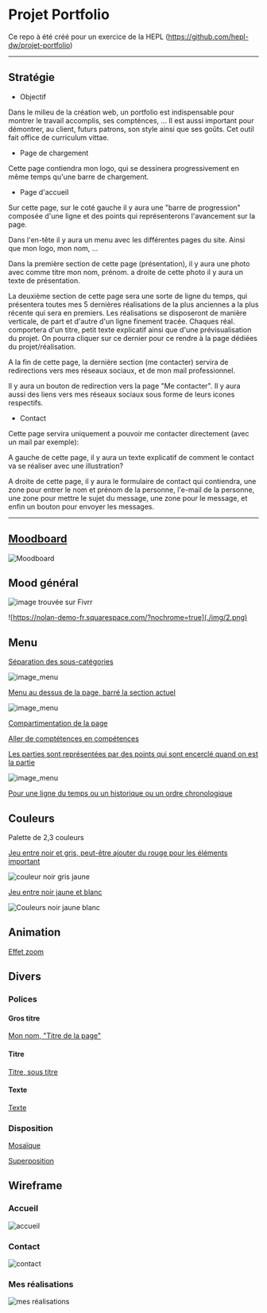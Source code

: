 # Projet Portfolio

Ce repo à été créé pour un exercice de la HEPL
(https://github.com/hepl-dw/projet-portfolio)


***


## Stratégie

* Objectif

Dans le milieu de la création web, un portfolio est indispensable pour montrer le travail accomplis, ses compténces, ... Il est aussi important pour démontrer, au client, futurs patrons, son style ainsi que ses goûts. Cet outil fait office de curriculum vittae. 

* Page de chargement

Cette page contiendra mon logo, qui se dessinera progressivement en même temps qu'une barre de chargement.

* Page d'accueil

Sur cette page, sur le coté gauche il y aura une "barre de progression" composée d'une ligne et des points qui représenterons l'avancement sur la page.

Dans l'en-tête il y aura un menu avec les différentes pages du site. Ainsi que mon logo, mon nom, ...

Dans la première section de cette page (présentation),
il y aura une photo avec comme titre mon nom, prénom. a droite de cette photo il y aura un texte de présentation.

La deuxième section de cette page sera une sorte de ligne du temps, qui présentera toutes mes 5 dernières réalisations de la plus anciennes a la plus récente qui sera en premiers. Les réalisations se disposeront de manière verticale, de part et d'autre d'un ligne finement tracée. Chaques réal. comportera d'un titre, petit texte explicatif ainsi que d'une prévisualisation du projet. On pourra cliquer sur ce dernier pour ce rendre à la page dédiées du projet/réalisation.

A la fin de cette page, la dernière section (me contacter) servira de redirections vers mes réseaux sociaux, et de mon mail professionnel.

Il y aura un bouton de redirection vers la page "Me contacter". Il y aura aussi des liens vers mes réseaux sociaux sous forme de leurs icones respectifs.


* Contact

Cette page servira uniquement a pouvoir me contacter directement (avec un mail par exemple):

A gauche de cette page, il y aura un texte explicatif de comment le contact va se réaliser avec une illustration?

A droite de cette page, il y aura le formulaire de contact qui contiendra, une zone pour entrer le nom et prénom de la personne,  l'e-mail de la personne, une zone pour mettre le sujet du message, une zone pour le message, et enfin un bouton pour envoyer les messages.

***

## [Moodboard](https://app.milanote.com/1Ld0eE1zxVkL5x?p=EPVRAK7yDeh)

![Moodboard](./img/moodboard.png)

## Mood général

![image trouvée sur Fivrr](./img/1.png)

![https://nolan-demo-fr.squarespace.com/?nochrome=true](./img/2.png)

## Menu

[Séparation des sous-catégories](https://www.behance.net/gallery/111465583/Photographer-Mike-White?tracking_source=search_projects_recommended%7Cportfolio%20website)

![image_menu](./img/3.png)

[Menu au dessus de la page, barré la section actuel](https://www.behance.net/gallery/106729969/Clean-Portfolio-Website-Design?tracking_source=search_projects_recommended%7Cportfolio%20website)

![image_menu](./img/4.png)

[Compartimentation de la page](https://pin.it/7h8OBzz)

[Aller de comptétences en compétences](https://pin.it/4xJNvkV)

[Les parties sont représentées par des points qui sont encerclé quand on est la partie](https://dribbble.com/shots/4730541)

![image_menu](./img/5.png)

[Pour une ligne du temps ou un historique ou un ordre chronologique](https://www.behance.net/gallery/43818043/Personal-website)

## Couleurs

Palette de 2,3 couleurs

[Jeu entre noir et gris, peut-être ajouter du rouge pour les éléments important](https://www.behance.net/gallery/108115427/Website-Portfolio-Design-UXUI?tracking_source=search_projects_recommended%7Cportfolio%20website)

![couleur noir gris jaune](./img/6.jpeg)

[Jeu entre noir jaune et blanc](https://www.behance.net/gallery/105674481/Portfolio?tracking_source=search_projects_recommended%7Cportfolio%20website)

![Couleurs noir jaune blanc](./img/7.jpeg)

## Animation

[Effet zoom](https://www.behance.net/gallery/104578749/Photographer-Website-UI-Design?tracking_source=search_projects_recommended%7Cphotography%20website%20web%20design)

## Divers


### Polices

#### Gros titre

[Mon nom, "Titre de la page"](https://www.myfonts.com/fonts/jen-wagner/palmer-lake/)

#### Titre

[Titre, sous titre](https://www.myfonts.com/fonts/mti/laborat/regular/)

#### Texte

[Texte](https://www.myfonts.com/fonts/font-fabric/alkes/thin/)

### Disposition

[Mosaïque](https://pin.it/7sWFrc7)

[Superposition](https://dribbble.com/shots/12049190-Real-Estate-Website-Design)

## Wireframe


### Accueil
![accueil](./img/Accueil.png)

### Contact
![contact](./img/Contact.png)

### Mes réalisations
![mes réalisations](./img/Mes%20realisations.png)

